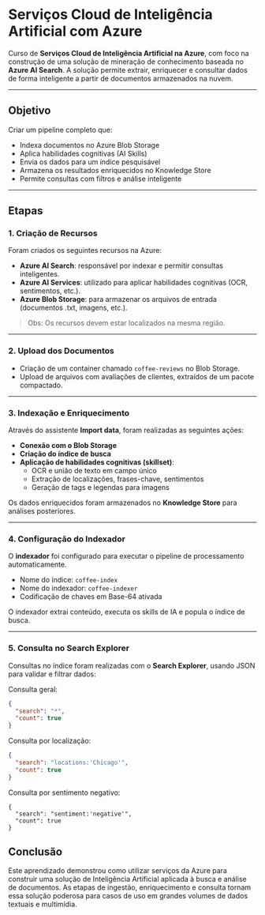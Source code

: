 # Serviços Cloud de Inteligência Artificial com Azure

Curso de **Serviços Cloud de Inteligência Artificial na Azure**, com foco na construção de uma solução de mineração de conhecimento baseada no **Azure AI Search**. A solução permite extrair, enriquecer e consultar dados de forma inteligente a partir de documentos armazenados na nuvem.

---

## Objetivo

Criar um pipeline completo que:

- Indexa documentos no Azure Blob Storage
- Aplica habilidades cognitivas (AI Skills)
- Envia os dados para um índice pesquisável
- Armazena os resultados enriquecidos no Knowledge Store
- Permite consultas com filtros e análise inteligente

---

## Etapas

### 1. Criação de Recursos

Foram criados os seguintes recursos na Azure:

- **Azure AI Search**: responsável por indexar e permitir consultas inteligentes.
- **Azure AI Services**: utilizado para aplicar habilidades cognitivas (OCR, sentimentos, etc.).
- **Azure Blob Storage**: para armazenar os arquivos de entrada (documentos .txt, imagens, etc.).

> Obs: Os recursos devem estar localizados na mesma região.

---

### 2. Upload dos Documentos

- Criação de um container chamado `coffee-reviews` no Blob Storage.
- Upload de arquivos com avaliações de clientes, extraídos de um pacote compactado.

---

### 3. Indexação e Enriquecimento

Através do assistente **Import data**, foram realizadas as seguintes ações:

- **Conexão com o Blob Storage**
- **Criação do índice de busca**
- **Aplicação de habilidades cognitivas (skillset)**:
  - OCR e união de texto em campo único
  - Extração de localizações, frases-chave, sentimentos
  - Geração de tags e legendas para imagens

Os dados enriquecidos foram armazenados no **Knowledge Store** para análises posteriores.

---

### 4. Configuração do Indexador

O **indexador** foi configurado para executar o pipeline de processamento automaticamente.

- Nome do índice: `coffee-index`
- Nome do indexador: `coffee-indexer`
- Codificação de chaves em Base-64 ativada

O indexador extrai conteúdo, executa os skills de IA e popula o índice de busca.

---

### 5. Consulta no Search Explorer

Consultas no índice foram realizadas com o **Search Explorer**, usando JSON para validar e filtrar dados:

Consulta geral:
```json
{
  "search": "*",
  "count": true
}
```
Consulta por localização:

```json
{
  "search": "locations:'Chicago'",
  "count": true
}
```
Consulta por sentimento negativo:
```
{
  "search": "sentiment:'negative'",
  "count": true
}
```
## Conclusão
Este aprendizado demonstrou como utilizar serviços da Azure para construir uma solução de Inteligência Artificial aplicada à busca e análise de documentos. As etapas de ingestão, enriquecimento e consulta tornam essa solução poderosa para casos de uso em grandes volumes de dados textuais e multimídia.
